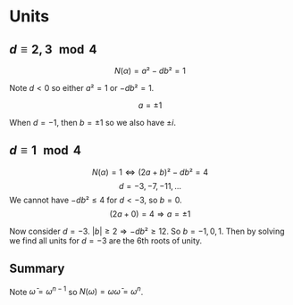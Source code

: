 # Units

## $d ≡ 2, 3 \mod 4$

$$N(α) = a² - db² = 1$$

Note $d < 0$ so either $a² = 1$ or $-db² = 1$.

$$a = ±1$$

When $d = -1$, then $b = ±1$ so we also have $±i$.

## $d ≡ 1 \mod 4$

$$N(α) = 1 ⇔ (2a + b)² - db² = 4$$
$$d = -3, -7, -11, …$$
We cannot have $-db² ≤ 4$ for $d < -3$, so $b = 0$.
$$(2a + 0) = 4 ⇒ a = ±1$$

Now consider $d = -3$. $|b| ≥ 2 ⇒ -db² ≥ 12$.
So $b = -1, 0, 1$.
Then by solving we find all units for $d = -3$ are
the 6th roots of unity.

## Summary

Note $\bar{ω} = ω^{n - 1}$ so $N(ω) = ω \bar{ω} = ω^n$.

